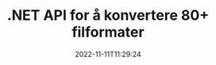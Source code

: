 ---
############################# Static ############################
layout: "product"
date: 2022-11-11T11:29:24
draft: false

product: "Conversion"
product_tag: "conversion"
platform: .NET
platform_tag: net

############################# Head ############################
head_title: "C# .NET Document Conversion API | Konverter PDF Word Excel PPTX HTML-bilder"
head_description: "C# .NET Document Conversion API. Konverter PDF Word DOC DOCX, Excel-regneark PPT PPTX, HTML, PSD, MPT MPP, E-post MSG EMLX, AutoCAD og bildefilformater."

############################# Header ############################
title: ".NET API for å konvertere 80+ filformater"
description: "Enkelt API for å integrere dokument- og bildekonverteringsfunksjonalitet i .NET-applikasjoner uten å installere ekstern programvare."
button:
    enable: true
    icon: "fas fa-arrow-down"
    label: "Last ned gratis prøveversjon"
    link: "https://downloads.groupdocs.com/conversion/net"

############################# SubMenu ############################
submenu:
    enable: true
    
    left:
        img_alt: "GroupDocs.Conversion for .NET"
        image: "https://www.groupdocs.cloud/templates/groupdocs/images/product-logos/groupdocs-conversion-net.png"
        product: "GroupDocs.Conversion"
        platform: ".NET"

    middle:
        button:
            # button loop
            - link: "#overview"
              text: "Oversikt"

            # button loop
            - link: "#features"
              text: "Funksjoner"

            # button loop
            - link: "#support"
              text: "Brukerstøtte"

            # button loop
            - link: "https://products.groupdocs.app/conversion"
              text: "Live Demo"

            # button loop
            - link: "https://purchase.groupdocs.com/pricing/conversion/net"
              text: "Prissetting"

    right:
        link_download: "https://downloads.groupdocs.com/conversion"
        link_learn: "https://docs.groupdocs.com/conversion/net/"
        link_buy: "https://purchase.groupdocs.com"

############################# Overview ############################
overview:
    enable: true
    content: |
      GroupDocs.Conversion for .NET tilbyr enkle sett med APIer, som gjør det mulig for utviklere å bygge kraftige dokumentkonverteringsapplikasjoner i C#, ASP.NET og andre .NET-relaterte teknologier. GroupDocs.Conversion for .NET API gir rask, effektiv og pålitelig filkonverteringsløsning til sluttbrukerne. Den støtter å utføre nøyaktige konverteringer blant alle populære forretningsdokumentformater, inkludert: PDF, HTML, e-post, Microsoft Word-dokumenter, Excel-regneark, PowerPoint-presentasjoner, Project, Photoshop, CorelDraw, AutoCAD, diagrammer, rasterbildefilformater og mange flere. Dokumentkonverteringsbiblioteket oppdager automatisk kildedokumentformatet og gir deg all kontroll til å konvertere enten hele dokumentet eller bestemte sider til ønsket utdataformat. Det er enklere å erstatte manglende skrifttyper med foretrukne og legge til tekst- eller bildevannmerker på en hvilken som helst dokumentside.

      GroupDocs.Conversion for .NET kan brukes til å utvikle applikasjoner i ethvert utviklingsmiljø som er rettet mot .NET-plattformen. Den er kompatibel med alle .NET-baserte språk og støtter populære operativsystemer (Windows, Linux, MacOS) der Mono- eller .NET-rammeverk (inkludert .NET Core) kan installeres.
    tabs:
      enable: true
      
      ## TAB ONE ##
      tab_one:
        description: |
          Følgende er en oversikt over GroupDocs.Conversion for .NET:
        
        right:
          enable: true
          icon: "fab fa-html5"
          title: "Oversikt"
          content: |
            * Automatisk oppdage filtype
            * Konverter dokumenter
            * Konverter presentasjoner
            * Konverter regneark
            * Konverter rasterbilder
            * Konverter PDF-dokumenter
            * Konverter andre formater
            * Påfør vannmerke
            * Spesifiser filpassord
            * Tilpass konvertering

      ## TAB TWO ##
      tab_two:
        description: |
          GroupDocs.Conversion for .NET støtter konvertering mellom alle populære og vanlig brukte [dokumentfilformater](https://docs.groupdocs.com/conversion/net/supported-document-formats/).

        left:
          enable: true
          table:
            # table loop
            - title: "Konverter fra:"
              content: |
                * **Dokumenter**: DOC, DOCX, DOCM, DOT, DOTX, DOTM, RTF, TXT, ODT, OTT
                * **Regneark**: XLS, XLSX, XLSM, XLSB, CSV, XLS2003, ODS, TSV, XLT, XLTX, XLTM, XLAM, FODS, SXC
                * **Presentasjoner**: PPT, PPTX, PPS, PPSX, ODP, POT, POTX, POTM, PPTM, PPSM, FODP
                * **Bilder**: TIF, TIFF, JPG, JPEG, PNG, GIF, BMP, ICO, DIB, JPC, JPEG-LS, JPEG2000
                * **Bærbar**: PDF, XPS, OXPS, EPUB
                * **HTML**: HTM, HTML, MHTML
                * **Metafiler**: EMZ, WMZ
                * **PhotoShop**: PSD
                * **Prosjekt**: MPP, MPT, MPX
                * **Outlook**: PST, OST
                * **E-post**: MSG, EML, EMLX
                * **Diagrammer**: VSD, VSDX, VSDM, VSS, VSSM, VST, VSTM, VSX, VTX, VDW, VDX, SVG, SVGZ
                * **AutoCAD**: DXF, DWG, DWF, STL, IFC, DWT
                * **PostScript**: EPS, PS, PSL, CGM
                * **CorelDRAW**: CDR, CMX
                * **Annet**: VCF, PLT, LGS, OTG, MD, AI, LOG

        right:
          enable: true
          table:
            # table loop
            - title: "Konvertere til:"
              content: |
                * **Dokumenter**: DOC, DOCX, DOCM, DOT, DOTX, DOTM, RTF, TXT, ODT, OTT
                * **Regneark**: XLS, XLSX, XLSM, XLSB, CSV, XLS2003, TSV, XLTX, ODS, XLAM, FODS, DIF, SXC
                * **Presentasjoner**: PPT, PPTX, PPS, PPSX, ODP, POTX, POTM, PPTM, PPSM, FODP
                * **Bilder**: TIF, TIFF, JPG, JPEG, PNG, GIF, BMP, ICO, JPEG2000
                * **Metafiler**: EMF, WMF, EMZ, WMZ
                * **Diagrammer**: SVGZ
                * **Bærbar**: PDF, XPS
                * **HTML**: HTM, HTML, MHTML
                **Annet**: MD

      ## TAB THREE ##
      tab_three:
        description: |
          GroupDocs.Conversion for .NET støtter følgende operativsystemer, rammeverk og pakkeadministratorer:
      
        left:
          enable: true
          table:
            # table loop
            - icon: "fab fa-windows"
              title: "Operativsystemer"
              content: |
                Windows Desktop, Windows Server, Windows Azure, Linux, MacOS

            # table loop
            - icon: "fas fa-code"
              title: "Støttede rammer"
              content: |
                Frameworks: .NET Framework, .NET Standard, .NET Core, Mono

        right:
          enable: true
          table:
            # table loop
            - icon: "fas fa-box"
              title: "Pakkebehandler"
              content: |
                Nuget

            # table loop
            - icon: "fas fa-tools"
              title: "Pakkebehandler"
              content: |
                Microsoft Visual Studio, Xamarin, MonoDevelop

############################# Features ############################
features:
    enable: true
    title: "GroupDocs.Conversion for .NET-funksjoner"

    feature:
      # feature loop
      - icon: "fas fa-copy"
        content: "Enkel integrasjon og målt lisensiering"

      # feature loop
      - icon: "fas fa-eye"
        content: "Angi standard zoomalternativ når du konverterer til ord, lysbilder eller celler"

      # feature loop
      - icon: "fas fa-bolt"
        content: "Konverter til/fra alle populære rasterbildeformater og tildel bilde-DPI, høyde og bredde"
      
      # feature loop
      - icon: "fas fa-file-powerpoint"
        content: "Konverter PDF og bilde til gråtoner og lineariser PDF-dokument for nettet"

      # feature loop
      - icon: "fas fa-code"
        content: "Spesifiser bokmerkenivå, overskriftsnivå og utvidet nivå i Word til PDF/XPS-konvertering"

      # feature loop
      - icon: "fas fa-cloud"
        content: "Konfigurer og plasser vannmerke i konvertert dokument som bakgrunn for visning bak tekst"

      # feature loop
      - icon: "fas fa-remove-format"
        content: "Gjengi e-posthode under konvertering fra e-post"

      # feature loop
      - icon: "fas fa-comment-slash"
        content: "Angi egendefinerte fontkataloger og eksplisitt last inn/erstatt skrift under dokumentkonvertering"

      # feature loop
      - icon: "fas fa-location-arrow"
        content: "Angi standardfont for å erstatte manglende skrifter for konvertering av dokumenter, lysbilder og regneark"

      # feature loop
      - icon: "fas fa-border-all"
        content: ""

      # feature loop
      - icon: "fas fa-wrench"
        content: "Konverter regneark med rutenettlinjer og fjern kommentarer fra lysbilder under konvertering"

      # feature loop
      - icon: "fas fa-columns"
        content: "Konverter spesifikke dokumentsider som PDF-format og konverter spesifikt celleområde i regneark"

      # feature loop
      - icon: "fas fa-file-word"
        content: "Vis skjulte ark og hopp over tomme rader og kolonner mens du konverterer regneark"

      # feature loop
      - icon: "fas fa-envelope"
        content: "Tell totalt antall sider i et dokument og angi passord til ubeskyttet dokument under konvertering"

      # feature loop
      - icon: "fas fa-print"
        content: "Alternativ for å fjerne merknader og innebygde filer fra PDF"

      # feature loop
      - icon: "fas fa-file-archive"
        content: "Lag HTML 5-kompatibel markering ved konvertering til HTML"

      # feature loop
      - icon: "fas fa-lock"
        content: "Oppdag kildetype automatisk og returner alle mulige konverteringer ved konvertering fra strøm"

      # feature loop
      - icon: "fas fa-file-code"
        content: "Evne til å returnere hver side i separat strøm mens du konverterer til PDF eller HTML"
      
      # feature loop
      - icon: "fas fa-fill-drip"
        content: "Vis/skjul markeringer, kommentarer og spor endringer mens du konverterer fra Word"

      # feature loop
      - icon: "fas fa-file-excel"
        content: "DOCX til Tiff G3-konvertering med skyggealternativ"

      # feature loop
      - icon: "fas fa-heading"
        content: "Konverter spesifikke layouter ved konvertering fra CAD-dokument"

      # feature loop
      - icon: "fas fa-project-diagram"
        content: "Automatisk navngivning ved lagring av konvertert dokument til fil"

      # feature loop
      - icon: "fas fa-cube"
        content: "Metered Licensing Støttes for å bli fakturert basert på bruken av API"

      # feature loop
      - icon: "fab fa-uncharted"
        content: "Konverter diagrammer til tekstbehandlingsfilformater"
      
      # feature loop
      - icon: "fab fa-uncharted"
        content: "Legg til sidetall mens du konverterer HTML til tekstbehandlingsdokument"

      # feature loop
      - icon: "fab fa-uncharted"
        content: "Konverter XML-dokumenter til hvilket som helst format uten transformasjon"

      # feature loop
      - icon: "fab fa-uncharted"
        content: "Overvåk filkonverteringsfremdriften (start, slutt) direkte fra klientsiden"

    more_feature:
      # more_feature_loop
      - title: "Konverter enkelt dokumentformater"
        content: |
          Ved å bruke GroupDocs.Conversion for .NET er det veldig enkelt å konvertere dokumentfilformat. Følgende eksempel viser deg hvordan du konverterer en PDF-fil til en DOC-fil ved å bruke C#:  
            
          {features.more_feature.step1} 
          {features.more_feature.step2} 
          {features.more_feature.step3} 
            
          ```csharp    
           // Last inn kildefilen DOCX for konvertering
          var converter = new GroupDocs.Conversion.Converter("input.docx");
          // Forbered konverteringsalternativer for målformatet PDF
          var convertOptions = converter.GetPossibleConversions()["pdf"].ConvertOptions;
          // Konverter til formatet PDF
          converter.Convert("output.pdf", convertOptions);
          ```
            
      # more_feature_loop
      - title: "Konvertering til bildeformater"
        content: "GroupDocs.Conversion for .NET kan brukes til å utvikle applikasjoner i ethvert utviklingsmiljø som er rettet mot .NET-plattformen. Den er kompatibel med alle .NET-baserte språk og støtter populære operativsystemer (Windows, Linux, MacOS) der Mono- eller .NET-rammeverk (inkludert .NET Core) kan installeres."

      # more_feature_loop
      - title: "Støtter ulike PDF-formattyper"
        content: |
          GroupDocs.Conversion for .NET API støtter dokumentkonvertering til følgende PDF-typer/formater:  
            
          * PdfA_1A
          * PdfA_1B
          * PdfA_2A
          * PdfA_3A
          * PdfA_2B
          * PdfA_2U
          * PdfA_3B
          * PdfA_3U
          * v1_3
          * v1_4
          * v1_5
          * v1_6
          * v1_7
          * PdfX_1A
          * PdfX3

############################# Support ############################
support:
    enable: true

############################# Solutions ############################
solutions:
    enable: true
    title: "GroupDocs.Conversion tilbyr API-er for dokumentkonvertering for andre populære utviklingsmiljøer"

    solution:
        # solution loop
        - img_alt: "GroupDocs.Conversion for Java"
          image: "https://www.groupdocs.cloud/templates/groupdocs/images/product-logos/groupdocs-conversion-java.png"
          product: "GroupDocs.Conversion"
          platform: "Java"
          link: "/conversion/java/"

############################# Back to top ###############################
back_to_top:
  enable: true
---
